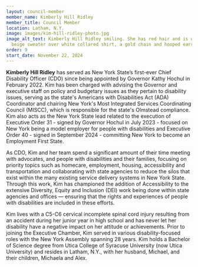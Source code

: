 ```yaml
---
layout: council-member
member_name: Kimberly Hill Ridley
member_title: Council Member
location: Latham, N.Y.
image: images/kim-hill-ridley-photo.jpg
image_alt_text: Kimberly Hill Ridley smiling. She has red hair and is wearing a
  beige sweater over white collared shirt, a gold chain and hooped earrings.
order: 9
start_date: November 22, 2024
---
```

**Kimberly Hill Ridley** has served as New York State’s first-ever Chief Disability Officer (CDO) since being appointed by Governor Kathy Hochul in February 2022. Kim has been charged with advising the Governor and executive staff on policy and budgetary issues as they pertain to disability issues, serving as the state's Americans with Disabilities Act (ADA) Coordinator and chairing New York's Most Integrated Services Coordinating Council (MISCC), which is responsible for the state's Olmstead compliance. Kim also acts as the New York State lead related to the execution of Executive Order 31 - signed by Governor Hochul in July 2023 - focused on New York being a model employer for people with disabilities and Executive Order 40 - signed in September 2024 - committing New York to become an Employment First State.

As CDO, Kim and her team spend a significant amount of their time meeting with advocates, and people with disabilities and their families, focusing on priority topics such as homecare, employment, housing, accessibility and transportation and collaborating with state agencies to reduce the silos that exist within the many existing service delivery systems in New York State. Through this work, Kim has championed the addition of Accessibility to the extensive Diversity, Equity and Inclusion (DEI) work being done within state agencies and offices — ensuring that the rights and experiences of people with disabilities are included in these efforts.

Kim lives with a C5-C6 cervical incomplete spinal cord injury resulting from an accident during her junior year in high school and has never let her disability have a negative impact on her attitude or achievements. Prior to joining the Executive Chamber, Kim served in various disability-focused roles with the New York Assembly spanning 28 years. Kim holds a Bachelor of Science degree from Utica College of Syracuse University (now Utica University) and resides in Latham, N.Y., with her husband, Michael, and their children, Michaela and Alex.
